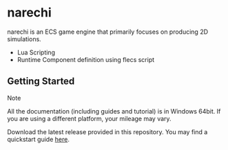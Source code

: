 # narechi

narechi is an ECS game engine that primarily focuses on producing 2D simulations.

* Lua Scripting
* Runtime Component definition using flecs script

## Getting Started

> [!NOTE]
> All the documentation (including guides and tutorial) is in Windows 64bit. If you are using a different platform, your mileage may vary.

Download the latest release provided in this repository. You may find a
quickstart guide [here](docs/guides/quickstart.md).

